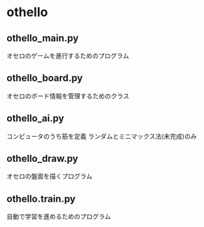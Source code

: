 # othello

## othello_main.py
オセロのゲームを進行するためのプログラム
## othello_board.py
オセロのボード情報を管理するためのクラス
## othello_ai.py
コンピュータのうち筋を定義
ランダムとミニマックス法(未完成)のみ
## othello_draw.py
オセロの盤面を描くプログラム
## othello.train.py
自動で学習を進めるためのプログラム
